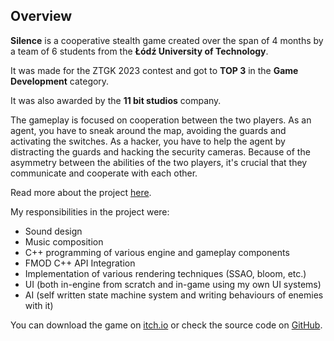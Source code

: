 ## Overview

**Silence** is a cooperative stealth game created over the span of 4 months by a team of 6 students from the **Łódź University of Technology**.

It was made for the ZTGK 2023 contest and got to **TOP 3** in the **Game Development** category.

It was also awarded by the **11 bit studios** company.

The gameplay is focused on cooperation between the two players.
As an agent, you have to sneak around the map, avoiding the guards and activating the switches.
As a hacker, you have to help the agent by distracting the guards and hacking the security cameras.
Because of the asymmetry between the abilities of the two players, it's crucial that they communicate and cooperate with each other.

Read more about the project [here](https://cladur.github.io/projects/silence/).

My responsibilities in the project were:
- Sound design
- Music composition
- C++ programming of various engine and gameplay components
- FMOD C++ API Integration
- Implementation of various rendering techniques (SSAO, bloom, etc.)
- UI (both in-engine from scratch and in-game using my own UI systems)
- AI (self written state machine system and writing behaviours of enemies with it)

You can download the game on [itch.io](https://cladur.itch.io/silence) or check the source code on [GitHub](https://github.com/cladur/silence).